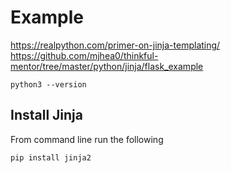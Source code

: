 # Example

https://realpython.com/primer-on-jinja-templating/
https://github.com/mjhea0/thinkful-mentor/tree/master/python/jinja/flask_example


```
python3 --version
```

## Install Jinja

From command line run the following

```
pip install jinja2
```